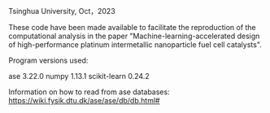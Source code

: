 Tsinghua University, Oct，2023

These code have been made available to facilitate the reproduction of the computational analysis in the paper "Machine-learning-accelerated design of high-performance platinum
intermetallic nanoparticle fuel cell catalysts".

Program versions used:

ase 3.22.0
numpy 1.13.1
scikit-learn 0.24.2

Information on how to read from ase databases:
https://wiki.fysik.dtu.dk/ase/ase/db/db.html#
